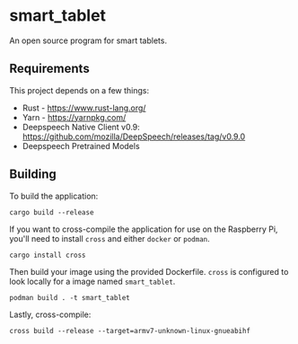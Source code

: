 # smart_tablet

An open source program for smart tablets.

## Requirements

This project depends on a few things:
* Rust - https://www.rust-lang.org/
* Yarn - https://yarnpkg.com/
* Deepspeech Native Client v0.9: https://github.com/mozilla/DeepSpeech/releases/tag/v0.9.0
* Deepspeech Pretrained Models

## Building

To build the application:

```
cargo build --release
```

If you want to cross-compile the application for use on the Raspberry Pi, you'll need to install
`cross` and either `docker` or `podman`. 

```
cargo install cross
```

Then build your image using the provided Dockerfile. `cross` is configured to look locally for
a image named `smart_tablet`.

```
podman build . -t smart_tablet
```

Lastly, cross-compile:

```
cross build --release --target=armv7-unknown-linux-gnueabihf
```
